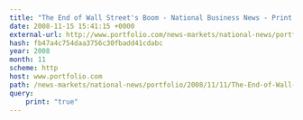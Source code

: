 ```yaml
---
title: "The End of Wall Street's Boom - National Business News - Print - Portfolio.com"
date: 2008-11-15 15:41:15 +0000
external-url: http://www.portfolio.com/news-markets/national-news/portfolio/2008/11/11/The-End-of-Wall-Streets-Boom?print=true
hash: fb47a4c754daa3756c30fbadd41cdabc
year: 2008
month: 11
scheme: http
host: www.portfolio.com
path: /news-markets/national-news/portfolio/2008/11/11/The-End-of-Wall-Streets-Boom
query:
    print: "true"
---
```



